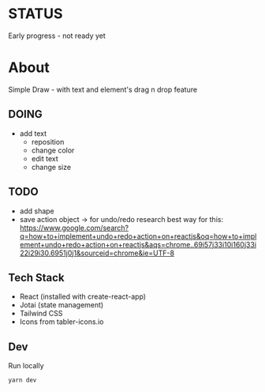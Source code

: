 # STATUS

Early progress - not ready yet

# About

Simple Draw - with text and element's drag n drop feature

## DOING

-   add text
    -   reposition
    -   change color
    -   edit text
    -   change size

## TODO

-   add shape
-   save action object -> for undo/redo
    research best way for this: https://www.google.com/search?q=how+to+implement+undo+redo+action+on+reactjs&oq=how+to+implement+undo+redo+action+on+reactjs&aqs=chrome..69i57j33i10i160j33i22i29i30.6951j0j1&sourceid=chrome&ie=UTF-8

## Tech Stack

-   React (installed with create-react-app)
-   Jotai (state management)
-   Tailwind CSS
-   Icons from tabler-icons.io

## Dev

Run locally

```
yarn dev
```
